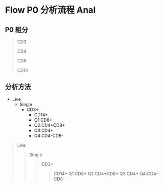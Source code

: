 # Flow P0 分析流程 Anal
## P0 組分

> CD3
>
> CD4
>
> CD8
>
> CD14



## 分析方法

* Live
    * Single
        * CD3+
            * CD14+
            * Q1:CD8+
            * Q2:CD4+CD8+
            * Q3:CD4+
            * Q4:CD4-CD8-



> Live
> > Single
> > > CD3+
> > > > CD14+
> > > > Q1:CD8+
> > > > Q2:CD4+CD8+
> > > > Q3:CD4+
> > > > Q4:CD4-CD8-


